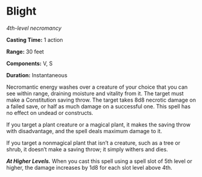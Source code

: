 <title>Blight</title>

# Blight

_4th-level necromancy_

**Casting Time:** 1 action

**Range:** 30 feet

**Components:** V, S

**Duration:** Instantaneous

Necromantic energy washes over a creature of
your choice that you can see within range,
draining moisture and vitality from it. The
target must make a Constitution saving throw.
The target takes 8d8 necrotic damage on a
failed save, or half as much damage on a
successful one. This spell has no effect on
undead or constructs.

If you target a plant creature or a magical
plant, it makes the saving throw with
disadvantage, and the spell deals maximum
damage to it.

If you target a nonmagical plant that isn’t a
creature, such as a tree or shrub, it doesn’t
make a saving throw; it simply withers and
dies.

_**At Higher Levels.**_ When you cast this
spell using a spell slot of 5th level or
higher, the damage increases by 1d8 for each
slot level above 4th.

